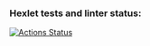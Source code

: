 ### Hexlet tests and linter status:
[![Actions Status](https://github.com/alexander-rodionov/rails-project-64/actions/workflows/hexlet-check.yml/badge.svg)](https://github.com/alexander-rodionov/rails-project-64/actions)